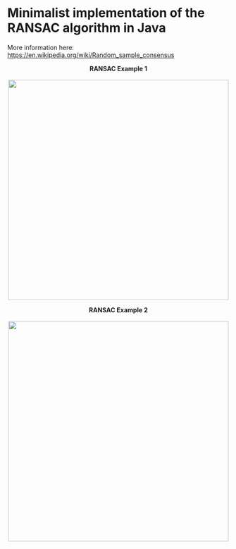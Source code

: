 # Minimalist implementation of the RANSAC algorithm in Java

More information here: https://en.wikipedia.org/wiki/Random_sample_consensus

<p align="center">
  <b>RANSAC Example 1</b><br><br>
  <img src="http://crsouza.com/wp-content/uploads/2010/06/ransac8_thumb.png" width="500">
</p>

<p align="center">
  <b>RANSAC Example 2</b><br><br>
  <img src="http://scipy-cookbook.readthedocs.io/_downloads/ransac.png" width="500">
</p>

